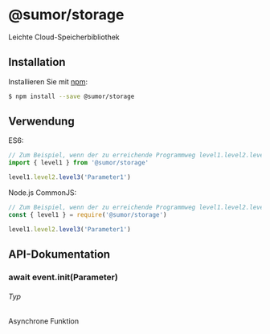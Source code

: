 # @sumor/storage

Leichte Cloud-Speicherbibliothek

## Installation

Installieren Sie mit [npm](https://www.npmjs.com/):

```sh
$ npm install --save @sumor/storage
```

## Verwendung

ES6:

```js
// Zum Beispiel, wenn der zu erreichende Programmweg level1.level2.level3 ist
import { level1 } from '@sumor/storage'

level1.level2.level3('Parameter1')
```

Node.js CommonJS:

```js
// Zum Beispiel, wenn der zu erreichende Programmweg level1.level2.level3 ist
const { level1 } = require('@sumor/storage')

level1.level2.level3('Parameter1')
```

## API-Dokumentation

### await event.init(Parameter)

###### Typ

Asynchrone Funktion
